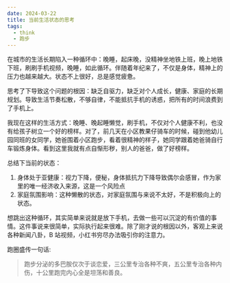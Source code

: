 ```yaml
---
date: 2024-03-22
title: 当前生活状态的思考
tags:
  - think
  - 跑步
---
```

在城市的生活长期陷入一种循环中：晚睡，起床晚，没精神坐地铁上班，晚上地铁下班，刷刷手机视频，晚睡，如此循环。伴随着年纪来了，不仅是身体，精神上的压力也越来越大。状态不上很好，总是感觉疲惫。

思考了下导致这个问题的根因：缺乏自驱力，缺乏对个人成长，健康、家庭的长期规划。导致生活节奏松散，不够自律，不能抵抗手机的诱惑，把所有的时间浪费到了手机上。

我现在这样的生活方式：晚睡、晚起睡懒觉，刷手机，不仅对个人健康不利，也没有给孩子树立一个好的榜样。对了，前几天在小区教果仔骑车的时候，碰到他幼儿园同班的女同学，她爸围着小区跑步，看着很精神的样子，她同学跟着她爸骑自行车锻炼身体。看到这里我就有点自惭形秽，别人的爸爸，做了好榜样。

总结下当前的状态：
1. 身体处于亚健康：视力下降，便秘，身体抵抗力下降导致偶尔会感冒，作为家里的唯一经济收入来源，这是一个风险点
2. 家庭氛围影响：这种懒散的状态，对家庭氛围与来说不太好，不是积极向上的状态。


想跳出这种循环，其实简单来说就是放下手机，去做一些可以沉淀的有价值的事情。这件事说来很简单，实际执行起来很难。除了刚才说的根因以外，客观上来说各种新闻八卦，B 站视频，小红书穷尽办法吸引你的注意力。

跑圈盛传一句话:

 > 跑步分泌的多巴胺仅次于谈恋爱，三公里专治各种不爽，五公里专治各种内伤，十公里跑完内心全是坦荡和善良。
